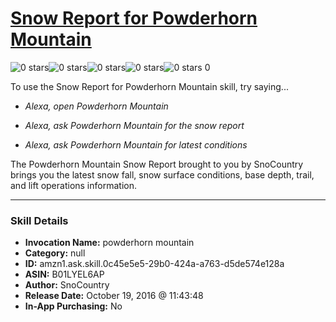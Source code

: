 # [Snow Report for Powderhorn Mountain](http://alexa.amazon.com/#skills/amzn1.ask.skill.0c45e5e5-29b0-424a-a763-d5de574e128a)
![0 stars](../../images/ic_star_border_black_18dp_1x.png)![0 stars](../../images/ic_star_border_black_18dp_1x.png)![0 stars](../../images/ic_star_border_black_18dp_1x.png)![0 stars](../../images/ic_star_border_black_18dp_1x.png)![0 stars](../../images/ic_star_border_black_18dp_1x.png) 0

To use the Snow Report for Powderhorn Mountain skill, try saying...

* *Alexa, open Powderhorn Mountain*

* *Alexa, ask Powderhorn Mountain for the snow report*

* *Alexa, ask Powderhorn Mountain for latest conditions*

The Powderhorn Mountain Snow Report brought to you by SnoCountry brings you the latest snow fall, snow surface conditions,  base depth, trail, and lift operations information.

***

### Skill Details

* **Invocation Name:** powderhorn mountain
* **Category:** null
* **ID:** amzn1.ask.skill.0c45e5e5-29b0-424a-a763-d5de574e128a
* **ASIN:** B01LYEL6AP
* **Author:** SnoCountry
* **Release Date:** October 19, 2016 @ 11:43:48
* **In-App Purchasing:** No
